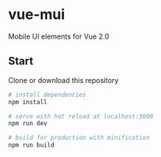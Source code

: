 # vue-mui
Mobile UI elements for Vue 2.0

## Start

 Clone or download this repository

``` bash
# install dependencies
npm install

# serve with hot reload at localhost:3000
npm run dev

# build for production with minification
npm run build

```
